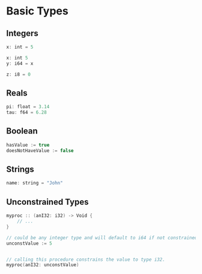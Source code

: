 # Basic Types

## Integers

```swift
x: int = 5
```

```swift
x: int 5
y: i64 = x
```

```swift
z: i8 = 0
```

## Reals

```swift
pi: float = 3.14
tau: f64 = 6.28
```

## Boolean

```swift
hasValue := true
doesNotHaveValue := false
```

## Strings

```swift
name: string = "John"
```

## Unconstrained Types
```swift hl_lines="6 10"
myproc :: (anI32: i32) -> Void {
	// ...
}

// could be any integer type and will default to i64 if not constrained.
unconstValue := 5


// calling this procedure constrains the value to type i32.
myproc(anI32: unconstValue)
```